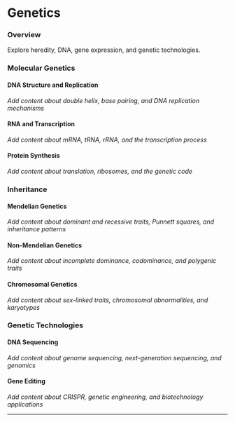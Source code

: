 # Genetics

### Overview

Explore heredity, DNA, gene expression, and genetic technologies.

### Molecular Genetics

#### DNA Structure and Replication
*Add content about double helix, base pairing, and DNA replication mechanisms*

#### RNA and Transcription
*Add content about mRNA, tRNA, rRNA, and the transcription process*

#### Protein Synthesis
*Add content about translation, ribosomes, and the genetic code*

### Inheritance

#### Mendelian Genetics
*Add content about dominant and recessive traits, Punnett squares, and inheritance patterns*

#### Non-Mendelian Genetics
*Add content about incomplete dominance, codominance, and polygenic traits*

#### Chromosomal Genetics
*Add content about sex-linked traits, chromosomal abnormalities, and karyotypes*

### Genetic Technologies

#### DNA Sequencing
*Add content about genome sequencing, next-generation sequencing, and genomics*

#### Gene Editing
*Add content about CRISPR, genetic engineering, and biotechnology applications*

---
